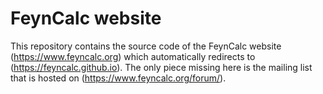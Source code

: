 # FeynCalc website

This repository contains the source code of the FeynCalc website 
(https://www.feyncalc.org) which automatically redirects to (https://feyncalc.github.io).
The only piece missing here is the mailing list that is hosted on (https://www.feyncalc.org/forum/).

